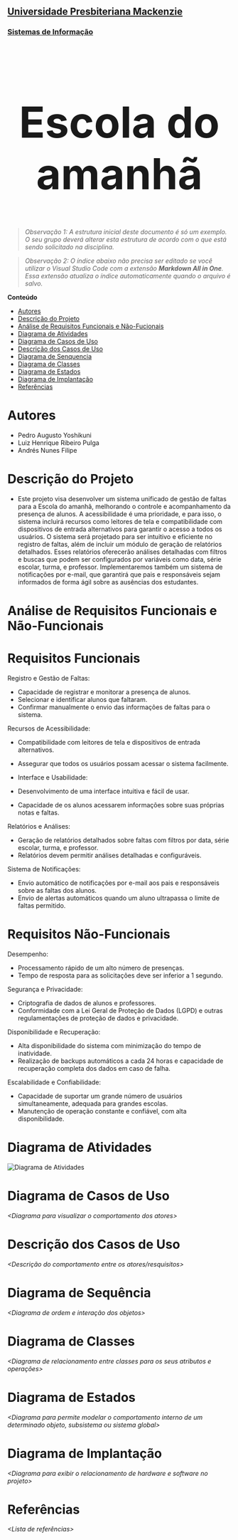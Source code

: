 <h2><a href= "https://www.mackenzie.br">Universidade Presbiteriana Mackenzie</a></h2>
<h3><a href= "https://www.mackenzie.br/graduacao/sao-paulo-higienopolis/sistemas-de-informacao">Sistemas de Informação</a></h3>


<font size="+12"><center>
# Escola do amanhã
</center></font>

>*Observação 1: A estrutura inicial deste documento é só um exemplo. O seu grupo deverá alterar esta estrutura de acordo com o que está sendo solicitado na disciplina.*

>*Observação 2: O índice abaixo não precisa ser editado se você utilizar o Visual Studio Code com a extensão **Markdown All in One**. Essa extensão atualiza o índice automaticamente quando o arquivo é salvo.*

**Conteúdo**

- [Autores](#nome-alunos)
- [Descrição do Projeto](#introdução-do-projeto)
- [Análise de Requisitos Funcionais e Não-Fucionais](#descrição-dos-requisitos)
- [Diagrama de Atividades](#diagrama-de-atividades) 
- [Diagrama de Casos de Uso](#diagrama-de-comportamento-atores)
- [Descrição dos Casos de Uso](#descrição-das-funcões)
- [Diagrama de Senquencia](#diagrama-de-ordem-interações)
- [Diagrama de Classes](#diagrama-orientado-objetos)
- [Diagrama de Estados](#diagrama-estrutura-componente)
- [Diagrama de Implantação](#diagrama-de-hardware-software)
- [Referências](#referências)


# Autores

* Pedro Augusto Yoshikuni
* Luiz Henrique Ribeiro Pulga
* Andrés Nunes Filipe

# Descrição do Projeto

* Este projeto visa desenvolver um sistema unificado de gestão de faltas para a Escola do amanhã, melhorando o controle e acompanhamento da presença de alunos. A acessibilidade é uma prioridade, e para isso, o sistema incluirá recursos como leitores de tela e compatibilidade com dispositivos de entrada alternativos para garantir o acesso a todos os usuários.
O sistema será projetado para ser intuitivo e eficiente no registro de faltas, além de incluir um módulo de geração de relatórios detalhados. Esses relatórios oferecerão análises detalhadas com filtros e buscas que podem ser configurados por variáveis como data, série escolar, turma, e professor.
Implementaremos também um sistema de notificações por e-mail, que garantirá que pais e responsáveis sejam informados de forma ágil sobre as ausências dos estudantes.

# Análise de Requisitos Funcionais e Não-Funcionais
# Requisitos Funcionais
Registro e Gestão de Faltas:

* Capacidade de registrar e monitorar a presença de alunos.
* Selecionar e identificar alunos que faltaram.
* Confirmar manualmente o envio das informações de faltas para o sistema.
  
Recursos de Acessibilidade:

* Compatibilidade com leitores de tela e dispositivos de entrada alternativos.
* Assegurar que todos os usuários possam acessar o sistema facilmente.

* Interface e Usabilidade:

* Desenvolvimento de uma interface intuitiva e fácil de usar.
* Capacidade de os alunos acessarem informações sobre suas próprias notas e faltas.

Relatórios e Análises:

* Geração de relatórios detalhados sobre faltas com filtros por data, série escolar, turma, e professor.
* Relatórios devem permitir análises detalhadas e configuráveis.

Sistema de Notificações:

* Envio automático de notificações por e-mail aos pais e responsáveis sobre as faltas dos alunos.
* Envio de alertas automáticos quando um aluno ultrapassa o limite de faltas permitido.

# Requisitos Não-Funcionais
Desempenho:

* Processamento rápido de um alto número de presenças.
* Tempo de resposta para as solicitações deve ser inferior a 1 segundo.

Segurança e Privacidade:

* Criptografia de dados de alunos e professores.
* Conformidade com a Lei Geral de Proteção de Dados (LGPD) e outras regulamentações de proteção de dados e privacidade.

Disponibilidade e Recuperação:

* Alta disponibilidade do sistema com minimização do tempo de inatividade.
* Realização de backups automáticos a cada 24 horas e capacidade de recuperação completa dos dados em caso de falha.

Escalabilidade e Confiabilidade:

* Capacidade de suportar um grande número de usuários simultaneamente, adequada para grandes escolas.
* Manutenção de operação constante e confiável, com alta disponibilidade.

# Diagrama de Atividades

![Diagrama de Atividades](https://github.com/user-attachments/assets/d922b0ee-146a-4a17-9ae4-86b2cef675fb)


# Diagrama de Casos de Uso

*&lt;Diagrama para visualizar o comportamento dos atores&gt;*

# Descrição dos Casos de Uso

*&lt;Descrição do comportamento entre os atores/resquisitos&gt;*

# Diagrama de Sequência

*&lt;Diagrama de ordem e interação dos objetos&gt;*

# Diagrama de Classes

*&lt;Diagrama de relacionamento entre classes para os seus atributos e operações&gt;*

# Diagrama de Estados

*&lt;Diagrama para permite modelar o comportamento interno de um determinado objeto, subsistema ou sistema global&gt;*

# Diagrama de Implantação

*&lt;Diagrama para exibir o relacionamento de hardware e software no projeto&gt;*

# Referências

*&lt;Lista de referências&gt;*
